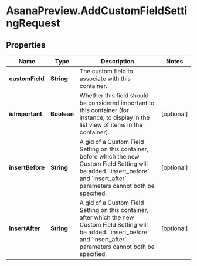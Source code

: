 # AsanaPreview.AddCustomFieldSettingRequest

## Properties

Name | Type | Description | Notes
------------ | ------------- | ------------- | -------------
**customField** | **String** | The custom field to associate with this container. | 
**isImportant** | **Boolean** | Whether this field should be considered important to this container (for instance, to display in the list view of items in the container). | [optional] 
**insertBefore** | **String** | A gid of a Custom Field Setting on this container, before which the new Custom Field Setting will be added.  &#x60;insert_before&#x60; and &#x60;insert_after&#x60; parameters cannot both be specified. | [optional] 
**insertAfter** | **String** | A gid of a Custom Field Setting on this container, after which the new Custom Field Setting will be added.  &#x60;insert_before&#x60; and &#x60;insert_after&#x60; parameters cannot both be specified. | [optional] 


